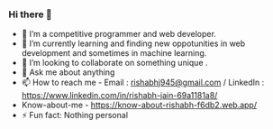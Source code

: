 ### Hi there 👋


- 🔭 I’m a competitive programmer and web developer. 
- 🌱 I’m currently learning and finding new oppotunities in web development and sometimes in machine learning.
- 👯 I’m looking to collaborate on something unique .
- 💬 Ask me about anything 
- 📫 How to reach me - Email : rishabhj945@gmail.com / LinkedIn : https://www.linkedin.com/in/rishabh-jain-69a1181a8/
- Know-about-me - https://know-about-rishabh-f6db2.web.app/
- ⚡ Fun fact:  Nothing personal 

